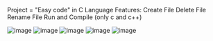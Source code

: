 Project = "Easy code" in C Language
Features:
Create File
Delete File
Rename File
Run and Compile (only c and c++)


![image](https://user-images.githubusercontent.com/60656100/169794074-4a39e9f7-c563-4d0b-a2e3-cd89ebf9094c.png)
![image](https://user-images.githubusercontent.com/60656100/169794267-fe4b6506-f5fc-4aba-ab9d-dcda44e41273.png)
![image](https://user-images.githubusercontent.com/60656100/169794389-47ae2cfe-e8e9-4362-be71-bb95907ea187.png)
![image](https://user-images.githubusercontent.com/60656100/169794474-125590fe-e54f-4843-8297-678835cc4937.png)
![image](https://user-images.githubusercontent.com/60656100/169794555-ffca00fa-e00f-49f0-9799-95cc540fa4d3.png)
